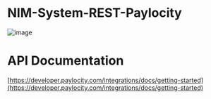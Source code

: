 # NIM-System-REST-Paylocity

![image](https://github.com/Tools4ever-NIM/NIM-System-REST-Paylocity/assets/24281600/a4a46885-c99e-45c7-a7e9-7e46c8665e83)


# API Documentation
[https://developer.paylocity.com/integrations/docs/getting-started](https://developer.paylocity.com/integrations/docs/getting-started)
